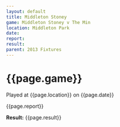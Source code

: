 ```yaml
---
layout: default
title: Middleton Stoney
game: Middleton Stoney v The Min
location: Middleton Park
date: 
report: 
result: 
parent: 2013 Fixtures
---
```


# {{page.game}}

Played at {{page.location}} on {{page.date}}

{{page.report}}

**Result:** {{page.result}}
